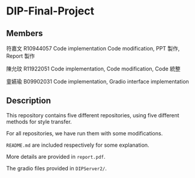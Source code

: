 # DIP-Final-Project

## Members
符嘉文 R10944057
Code implementation Code modification, PPT 製作, Report 製作

陳允玟 R11922051
Code implementation, Code modification, Code 統整

童嬿瑜 B09902031
Code implementation, Gradio interface implementation

## Description
This repository contains five different repositories, using five different methods for style transfer.

For all repositories, we have run them with some modifications.

`README.md` are included respectively for some explanation.

More details are provided in  `report.pdf`.

The gradio files provided in `DIPServer2/`.